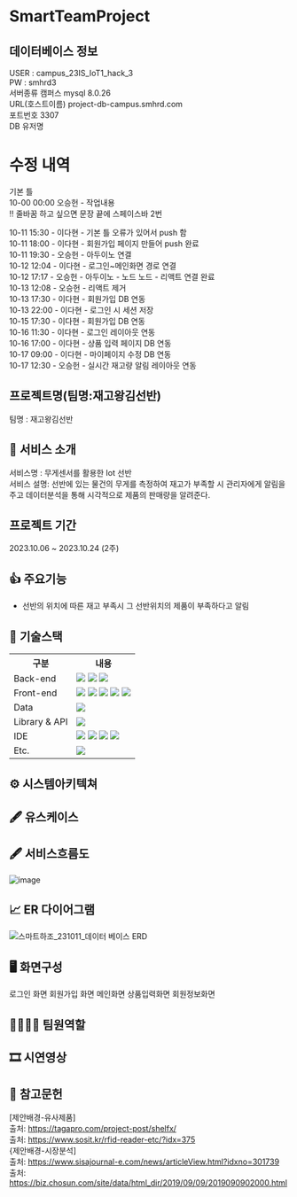 # SmartTeamProject
## 데이터베이스 정보
USER : campus_23IS_IoT1_hack_3  
PW : smhrd3  
서버종류 캠퍼스 mysql 8.0.26  
URL(호스트이름) project-db-campus.smhrd.com  
포트번호 3307  
DB 유저명  

# 수정 내역  
기본 틀  
10-00 00:00 오승헌 - 작업내용    
‼ 줄바꿈 하고 싶으면 문장 끝에 스페이스바 2번  

10-11 15:30 - 이다현 - 기본 틀 오류가 있어서 push 함  
10-11 18:00 - 이다현 - 회원가입 페이지 만들어 push 완료  
10-11 19:30 - 오승헌 - 아두이노 연결  
10-12 12:04 - 이다현 - 로그인~메인화면 경로 연결  
10-12 17:17 - 오승헌 - 아두이노 - 노드 노드 - 리액트 연결 완료  
10-13 12:08 - 오승헌 - 리액트 제거  
10-13 17:30 - 이다현 - 회원가입 DB 연동  
10-13 22:00 - 이다현 - 로그인 시 세션 저장  
10-15 17:30 - 이다현 - 회원가입 DB 연동  
10-16 11:30 - 이다현 - 로그인 레이아웃 연동  
10-16 17:00 - 이다현 - 상품 입력 페이지 DB 연동  
10-17 09:00 - 이다현 - 마이페이지 수정 DB 연동  
10-17 12:30 - 오승헌 - 실시간 재고량 알림 레이아웃 연동 

## 프로젝트명(팀명:재고왕김선반)
팀명 : 재고왕김선반
## 👀 서비스 소개
서비스명 : 무게센서를 활용한 Iot 선반  
서비스 설명: 선반에 있는 물건의 무게를 측정하여 재고가 부족할 시 관리자에게 알림을 주고 데이터분석을 통해 시각적으로 제품의 판매량을 알려준다.
## 프로젝트 기간
2023.10.06 ~ 2023.10.24 (2주)
## 👍 주요기능
- 선반의 위치에 따른 재고 부족시 그 선반위치의 제품이 부족하다고 알림 
## 🔨 기술스택
<table>
  <tr>
    <th>구분</th>
    <th>내용</th>
  </tr>
  <tr>
    <td>Back-end</td>
    <td><img src="https://img.shields.io/badge/Python-3776AB?style=for-the-badge&logo=Python&logoColor=white"/>  <img src="https://img.shields.io/badge/javascript-F7DF1E?style=for-the-badge&logo=javascript&logoColor=black"> <img src="https://img.shields.io/badge/Node.js-339933?style=for-the-badge&logo=Node.js&logoColor=white"/> </td>
  </tr>
    <tr>
    <td>Front-end</td>
    <td><img src="https://img.shields.io/badge/javascript-F7DF1E?style=for-the-badge&logo=javascript&logoColor=black"> <img src="https://img.shields.io/badge/HTML-E34F26?style=for-the-badge&logo=html5&logoColor=white">
<img src="https://img.shields.io/badge/CSS-1572B6?style=for-the-badge&logo=css3&logoColor=white">  <img src="https://img.shields.io/badge/BootStrap-7952B3?style=for-the-badge&logo=BootStrap&logoColor=white"/>  <img src="https://img.shields.io/badge/Chart.js-FF6384?style=for-the-badge&logo=Chart.js&logoColor=white"/></td>
  </tr>
    <tr>
    <td>Data</td>
    <td><img src="https://img.shields.io/badge/MySQL-4479A1?style=for-the-badge&logo=MySQL&logoColor=black"></td>
  </tr>
    <tr>
    <td>Library & API</td>
    <td><img src="https://img.shields.io/badge/Socket.io-010101?style=for-the-badge&logo=Socket.io&logoColor=white"></td>
  </tr>
  <tr>
    <td>IDE</td>
    <td><img src="https://img.shields.io/badge/Arduino-00979D?style=for-the-badge&logo=Arduino&logoColor=white"/> <img src="https://img.shields.io/badge/VSCode-007ACC?style=for-the-badge&logo=VisualStudioCode&logoColor=white"/> <img src="https://img.shields.io/badge/Jupyter-F37626?style=for-the-badge&logo=Jupyter&logoColor=white"/> <img src="https://img.shields.io/badge/Anaconda-44A833?style=for-the-badge&logo=Anaconda&logoColor=white"/></td>
  </tr>
  <tr>
    <td>Etc.</td>
    <td><img src="https://img.shields.io/badge/GitHub-181717?style=for-the-badge&logo=GitHub&logoColor=white"/></td>
  </tr>
</table>

## ⚙ 시스템아키텍쳐

## 🖋 유스케이스

## 🖋 서비스흐름도
![image](https://github.com/2023-SMHRD-IS-IOT-1/SmartTeamProject/assets/146160350/4e23a3ea-e74b-4ac6-8c55-6885d7cfdbde)

## 📈 ER 다이어그램
![스마트하조_231011_데이터 베이스 ERD](https://github.com/2023-SMHRD-IS-IOT-1/SmartTeamProject/assets/146160350/0079f915-dad0-4890-8d65-e5c17582885e)

## 🖥 화면구성
로그인 화면
회원가입 화면
메인화면
상품입력화면
회원정보화면

## 👨‍👩‍👦‍👦 팀원역할


## 🎞 시연영상

## 🧾 참고문헌
[제안배경-유사제품]  
출처:  https://tagapro.com/project-post/shelfx/  
출처: https://www.sosit.kr/rfid-reader-etc/?idx=375  
{제안배경-시장분석]  
출처: https://www.sisajournal-e.com/news/articleView.html?idxno=301739  
출처: https://biz.chosun.com/site/data/html_dir/2019/09/09/2019090902000.html
